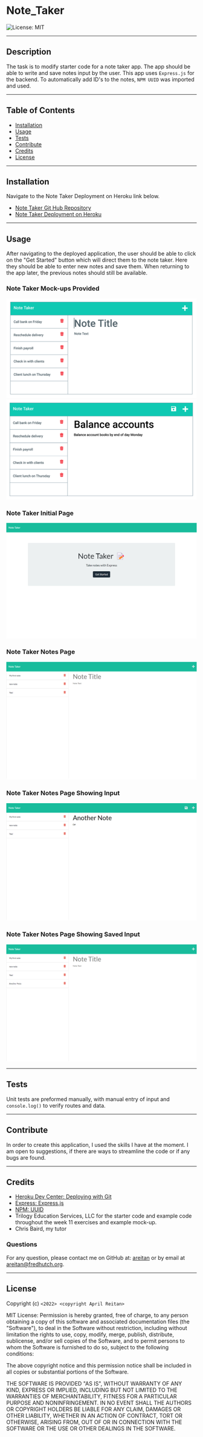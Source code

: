 # Note_Taker

![License: MIT](https://img.shields.io/badge/License-MIT-yellow.svg)

---
## Description

The task is to modify starter code for a note taker app. The app should be able to write and save notes input by the user. This app uses ```Express.js``` for the backend. To automatically add ID's to the notes, ```NPM UUID``` was imported and used.
  

---
## Table of Contents

  - [Installation](#installation)
  - [Usage](#usage)
  - [Tests](#tests)
  - [Contribute](#contribute)
  - [Credits](#credits)
  - [License](#license)


---
## Installation

Navigate to the Note Taker Deployment on Heroku link below.

- [Note Taker Git Hub Repository](https://github.com/areitan/Note_Taker)
- [Note Taker Deployment on Heroku](https://safe-refuge-98903.herokuapp.com)


---
## Usage

After navigating to the deployed application, the user should be able to click on the "Get Started" button which will direct them to the note taker. Here they should be able to enter new notes and save them. When returning to the app later, the previous notes should still be available.


### Note Taker Mock-ups Provided
![Note Taker Mock-up Screen 1](/assets/11-express-homework-demo-01.png)
![Note Taker Mock-up Screen 2](/assets/11-express-homework-demo-02.png)


### Note Taker Initial Page
![Note Taker Initial Page](/assets/1_safe-refuge-98903.herokuapp.com.png)

### Note Taker Notes Page
![Note Taker Notes Page](/assets/2_safe-refuge-98903.herokuapp.com_notes.png)

### Note Taker Notes Page Showing Input
![Note Taker Notes Page Showing Input](/assets/3_safe-refuge-98903.herokuapp.com_notes.png)

### Note Taker Notes Page Showing Saved Input
![Note Taker Notes Page Showing Saved Input](/assets/4_safe-refuge-98903.herokuapp.com_notes.png)


---
## Tests

Unit tests are preformed manually, with manual entry of input and ```console.log()``` to verify routes and data.


--- 
## Contribute

In order to create this application, I used the skills I have at the moment. I am open to suggestions, if there are ways to streamline the code or if any bugs are found.

---
## Credits

- [Heroku Dev Center: Deploying with Git](https://devcenter.heroku.com/articles/git#create-a-heroku-remote)
- [Express: Express.js](https://expressjs.com/)
- [NPM: UUID](https://www.npmjs.com/package/uuid)
- Trilogy Education Services, LLC for the starter code and example code throughout the week 11 exercises and example mock-up.
- Chris Baird, my tutor

### Questions

For any question, please contact me on GitHub at: [areitan](https://github.com/areitan) or by email at <areitan@fredhutch.org>.

---

## License

Copyright (c) ```<2022> <copyright April Reitan>```

MIT License:
Permission is hereby granted, free of charge, to any person obtaining a copy
of this software and associated documentation files (the "Software"), to deal
in the Software without restriction, including without limitation the rights
to use, copy, modify, merge, publish, distribute, sublicense, and/or sell
copies of the Software, and to permit persons to whom the Software is
furnished to do so, subject to the following conditions:

The above copyright notice and this permission notice shall be included in all
copies or substantial portions of the Software.

THE SOFTWARE IS PROVIDED "AS IS", WITHOUT WARRANTY OF ANY KIND, EXPRESS OR
IMPLIED, INCLUDING BUT NOT LIMITED TO THE WARRANTIES OF MERCHANTABILITY,
FITNESS FOR A PARTICULAR PURPOSE AND NONINFRINGEMENT. IN NO EVENT SHALL THE
AUTHORS OR COPYRIGHT HOLDERS BE LIABLE FOR ANY CLAIM, DAMAGES OR OTHER
LIABILITY, WHETHER IN AN ACTION OF CONTRACT, TORT OR OTHERWISE, ARISING FROM,
OUT OF OR IN CONNECTION WITH THE SOFTWARE OR THE USE OR OTHER DEALINGS IN THE
SOFTWARE.